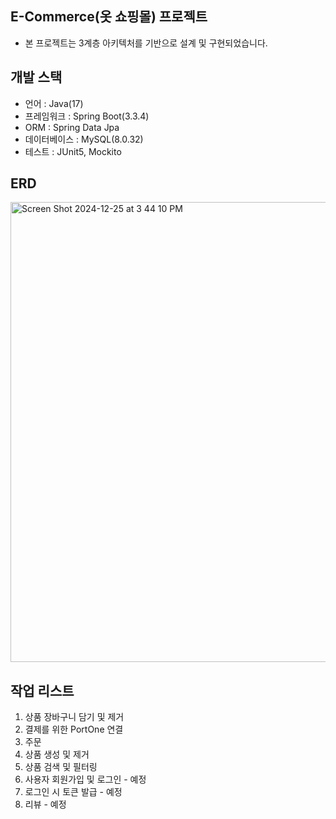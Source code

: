 ## E-Commerce(옷 쇼핑몰) 프로젝트
- 본 프로젝트는 3계층 아키텍처를 기반으로 설계 및 구현되었습니다.

## 개발 스택
- 언어 : Java(17)
- 프레임워크 : Spring Boot(3.3.4)
- ORM : Spring Data Jpa
- 데이터베이스 : MySQL(8.0.32)
- 테스트 : JUnit5, Mockito

## ERD
<img width="736" alt="Screen Shot 2024-12-25 at 3 44 10 PM" src="https://github.com/user-attachments/assets/0e76809d-459e-4643-a8b6-3712f86a4c73" />


## 작업 리스트
1. 상품 장바구니 담기 및 제거
2. 결제를 위한 PortOne 연결
3. 주문 
4. 상품 생성 및 제거
5. 상품 검색 및 필터링
6. 사용자 회원가입 및 로그인 - 예정
7. 로그인 시 토큰 발급 - 예정
8. 리뷰 - 예정
